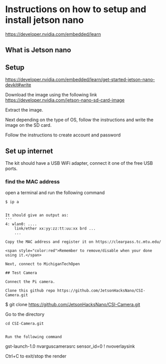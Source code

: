 # Instructions on how to setup and install jetson nano
https://developer.nvidia.com/embedded/learn

## What is Jetson nano


## Setup 
https://developer.nvidia.com/embedded/learn/get-started-jetson-nano-devkit#write

Download the image using the following link https://developer.nvidia.com/jetson-nano-sd-card-image

Extract the image. 

Next depending on the type of OS, follow the instructions and write the image on the SD card.

Follow the instructions to create account and password

## Set up internet 

The kit should have a USB WiFi adapter, connect it one of the free USB ports.

### find the MAC address
open a terminal and run the following command


```
$ ip a 


It should give an output as:
'''
4: wlan0: ....
    link/ether xx:yy:zz:tt:uu:xx brd ...
    ...

Copy the MAC address and register it on https://clearpass.tc.mtu.edu/

<span style="color:red">Remember to remove/disable when your done using it.</span>

Next, connect to MichiganTechOpen

## Test Camera

Connect the Pi camera.

Clone this github repo https://github.com/JetsonHacksNano/CSI-Camera.git

```
$ git clone https://github.com/JetsonHacksNano/CSI-Camera.git

Go to the directory 

``` 
cd CSI-Camera.git


Run the following command

```
gst-launch-1.0 nvarguscamerasrc sensor_id=0 ! nvoverlaysink

Ctrl+C to exit/stop the render



